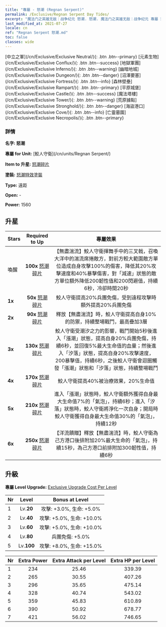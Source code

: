 ```yaml
---
title: "專屬 - 怒潮 (Regnan Serpent)"
permalink: /Exclusive/Regnan Serpent Day Tides/
excerpt: "魔法门之英雄无敌：战争纪元 怒潮. 怒潮. 魔法门之英雄无敌：战争纪元 專屬 怒潮. 鮫人守衛 專屬."
last_modified_at: 2021-07-27
locale: cn
ref: "Regnan Serpent 怒潮.md"
toc: false
classes: wide
---
```

 [中立之軍](/cn/Exclusive/Exclusive Neutral/){: .btn .btn--primary} [元素生物](/cn/Exclusive/Exclusive Conflux/){: .btn .btn--success} [地獄軍團](/cn/Exclusive/Exclusive Inferno/){: .btn .btn--warning} [幽暗地城](/cn/Exclusive/Exclusive Dungeon/){: .btn .btn--danger} [沼澤要塞](/cn/Exclusive/Exclusive Fortress/){: .btn .btn--info} [森林壁壘](/cn/Exclusive/Exclusive Rampart/){: .btn .btn--primary} [平原城堡](/cn/Exclusive/Exclusive Castle/){: .btn .btn--success} [魔法塔樓](/cn/Exclusive/Exclusive Tower/){: .btn .btn--warning} [荒原據點](/cn/Exclusive/Exclusive Stronghold/){: .btn .btn--danger} [海盜港口](/cn/Exclusive/Exclusive Cove/){: .btn .btn--info} [亡靈墓園](/cn/Exclusive/Exclusive Necropolis/){: .btn .btn--primary} 

### 詳情
 **名字: 怒潮** 

 **專屬 for Unit:** [鮫人守衛](/cn/units/Regnan Serpent/) 

 **Item to 升星:** [怒潮碎片](/cn/Items/con_1003/)

 **塗裝:** [怒潮特效塗裝](/cn/Items/con_671/)

 **Type:** 遠距

 **Open:** -

 **Power:** 1560

## 升星

  |     Stars    |  Required to Up | 專屬效果 |
  |:-------------|:---------------:|:---------------:|
  |  喚醒  | **100x** [怒潮碎片](/cn/Items/con_1003/) | 【無盡湍流】鮫人守衛揮舞手中的三叉戟，召喚大洋中的湍流席捲敵方，對前方較大範圍敵方單位造成自身攻擊100%的傷害，降低其20%攻擊速度和40%暴擊傷害，對「減速」狀態的敵方單位額外降低200韌性值和200閃避值，持續6秒，冷卻時間20秒 |
  | **1x** <i class="fas fa-star"/> | **50x** [怒潮碎片](/cn/Items/con_1003/) | 鮫人守衛提高20%兵團免傷，受到遠程攻擊時額外提高20%兵團免傷 |
  | **2x** <i class="fas fa-star"/> | **90x** [怒潮碎片](/cn/Items/con_1003/) | 釋放【無盡湍流】時，鮫人守衛提高自身10%的防禦，持續整場戰鬥，最高疊加3層 |
  | **3x** <i class="fas fa-star"/> | **130x** [怒潮碎片](/cn/Items/con_1003/) | 鮫人守衛受潮汐之力的影響，戰鬥開始5秒後進入「漲潮」狀態，提高自身20%兵團免傷，持續6秒，並回復5%最大生命值的血量；然後進入「汐落」狀態，提高自身20%攻擊速度，200暴擊值，持續6秒，之後鮫人守衛會迴圈觸發「漲潮」狀態和「汐落」狀態，持續整場戰鬥 |
  | **4x** <i class="fas fa-star"/> | **170x** [怒潮碎片](/cn/Items/con_1003/) | 鮫人守衛提高40%被治療效果，20%生命值 |
  | **5x** <i class="fas fa-star"/> | **210x** [怒潮碎片](/cn/Items/con_1003/) | 進入「漲潮」狀態時，鮫人守衛額外獲得自身最大生命值7%的「氣泡」，持續6秒；進入「汐落」狀態時，鮫人守衛將淨化一次自身；開局時鮫人守衛獲得自身最大生命值30%的「氣泡」，持續12秒 |
  | **6x** <i class="fas fa-star"/> | **250x** [怒潮碎片](/cn/Items/con_1003/) | 【洋流饋贈】釋放【無盡湍流】時，鮫人守衛為己方港口後排附加20%最大生命的「氣泡」，持續15秒，為己方港口前排附加300韌性值，持續6秒 |


## 升級
 **專屬 Level Upgrade:** [Exclusive Upgrade Cost Per Level](/Exclusive/ExclusiveUpgradeCostPerLevel/)

  |  Nr  |   Level  | Bonus at Level |
  |:-----|:--------:|:--------------:|
  | 1 | Lv.**20** | 攻擊: +3.0%, 生命: +5.0% |
  | 2 | Lv.**40** | 攻擊: +5.0%, 生命: +10.0% |
  | 3 | Lv.**60** | 攻擊: +5.0%, 生命: +10.0% |
  | 4 | Lv.**80** | 兵團免傷: +5.0% |
  | 5 | Lv.**100** | 攻擊: +8.0%, 生命: +15.0% |


  |  Nr  |  Extra Power | Extra Attack per Level | Extra HP per Level |
  |:-----|:--------:|:--------:|:--------:|
  | 1 | 234 | 25.46 | 339.39 |
  | 2 | 265 | 30.55 | 407.26 |
  | 3 | 296 | 35.65 | 475.14 |
  | 4 | 328 | 40.74 | 543.02 |
  | 5 | 359 | 45.83 | 610.89 |
  | 6 | 390 | 50.92 | 678.77 |
  | 7 | 421 | 56.02 | 746.65 |


